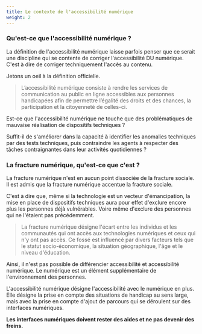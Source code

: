 ```yaml
---
title: Le contexte de l'accessibilité numérique
weight: 2
---
```


### Qu'est-ce que l'accessibilité numérique ?

La définition de l'accessibilité numérique laisse parfois penser que ce serait une discipline qui se contente de corriger l'accessibilité DU numérique. C'est à dire de corriger techniquement l'accès au contenu.

Jetons un oeil à la définition officielle.

 > L’accessibilité numérique consiste à rendre les services de communication au public en ligne accessibles aux personnes handicapées afin de permettre l’égalité des droits et des chances, la participation et la citoyenneté de celles-ci. 

Est-ce que l'accessibilité numérique ne touche que des problématiques de mauvaise réalisation de dispositifs techniques ? 

Suffit-il de s'améliorer dans la capacité à identifier les anomalies techniques par des tests techniques, puis contraindre les agents à respecter des tâches contraignantes dans leur activités quotidiennes ?

### La fracture numérique, qu'est-ce que c'est ?

La fracture numérique n'est en aucun point dissociée de la fracture sociale. Il est admis que la fracture numérique accentue la fracture sociale. 

C'est à dire que, même si la technologie est un vecteur d'émancipation, la mise en place de dispositifs techniques aura pour effet d'exclure encore plus les personnes déjà vulnérables. Voire même d'exclure des personnes qui ne l'étaient pas précédemment.

> La fracture numérique désigne l'écart entre les individus et les communautés qui ont accès aux technologies numériques et ceux qui n'y ont pas accès. Ce fossé est influencé par divers facteurs tels que le statut socio-économique, la situation géographique, l'âge et le niveau d'éducation.

Ainsi, il n'est pas possible de différencier accessibilité et accessibilité numérique. Le numérique est un élément supplémentaire de l'environnement des personnes.

L'accessibilité numérique désigne l'accessibilité avec le numérique en plus. Elle désigne la prise en compte des situations de handicap au sens large, mais avec la prise en compte d'ajout de parcours qui se déroulent sur des interfaces numériques.

**Les interfaces numériques doivent rester des aides et ne pas devenir des freins.**

